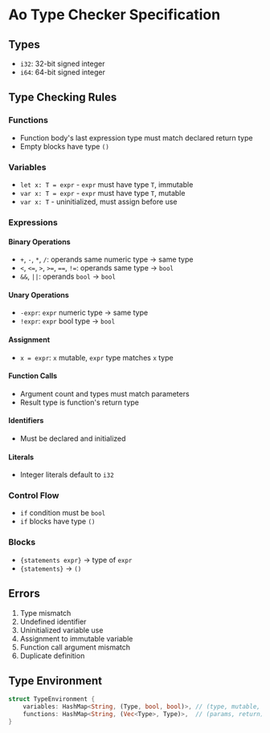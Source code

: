# Ao Type Checker Specification

## Types

- `i32`: 32-bit signed integer
- `i64`: 64-bit signed integer

## Type Checking Rules

### Functions

- Function body's last expression type must match declared return type
- Empty blocks have type `()`

### Variables

- `let x: T = expr` - `expr` must have type `T`, immutable
- `var x: T = expr` - `expr` must have type `T`, mutable
- `var x: T` - uninitialized, must assign before use

### Expressions

#### Binary Operations

- `+`, `-`, `*`, `/`: operands same numeric type → same type
- `<`, `<=`, `>`, `>=`, `==`, `!=`: operands same type → `bool`
- `&&`, `||`: operands `bool` → `bool`

#### Unary Operations

- `-expr`: `expr` numeric type → same type
- `!expr`: `expr` bool type → `bool`

#### Assignment

- `x = expr`: `x` mutable, `expr` type matches `x` type

#### Function Calls

- Argument count and types must match parameters
- Result type is function's return type

#### Identifiers

- Must be declared and initialized

#### Literals

- Integer literals default to `i32`

### Control Flow

- `if` condition must be `bool`
- `if` blocks have type `()`

### Blocks

- `{statements expr}` → type of `expr`
- `{statements}` → `()`

## Errors

1. Type mismatch
2. Undefined identifier
3. Uninitialized variable use
4. Assignment to immutable variable
5. Function call argument mismatch
6. Duplicate definition

## Type Environment

```rust
struct TypeEnvironment {
    variables: HashMap<String, (Type, bool, bool)>, // (type, mutable, initialized)
    functions: HashMap<String, (Vec<Type>, Type)>,  // (params, return)
}
```
